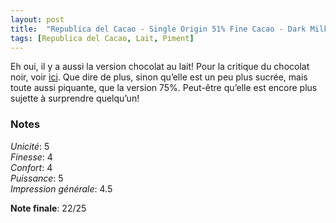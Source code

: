 ```yaml
---
layout: post
title:  "Republica del Cacao - Single Origin 51% Fine Cacao - Dark Milk Chocolate with Hot Peppers"
tags: [Republica del Cacao, Lait, Piment] 
---
```


Eh oui, il y a aussi la version chocolat au lait! Pour la critique du chocolat noir, voir [ici](/arribachocolat/2021/12/29/rdc-75-aji.html). Que dire de plus, sinon qu’elle est un peu plus sucrée, mais toute aussi piquante, que la version 75%.
Peut-être qu’elle est encore plus sujette à surprendre quelqu’un!

### Notes

_Unicité_: 5  
_Finesse_: 4  
_Confort_: 4  
_Puissance_: 5  
_Impression générale_: 4.5

**Note finale**: 22/25